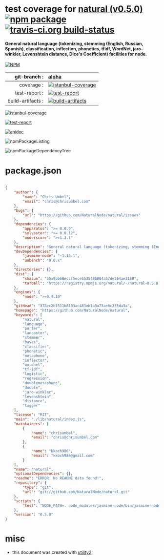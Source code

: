# test coverage for  [natural (v0.5.0)](https://github.com/NaturalNode/natural)  [![npm package](https://img.shields.io/npm/v/npmtest-natural.svg?style=flat-square)](https://www.npmjs.org/package/npmtest-natural) [![travis-ci.org build-status](https://api.travis-ci.org/npmtest/node-npmtest-natural.svg)](https://travis-ci.org/npmtest/node-npmtest-natural)
#### General natural language (tokenizing, stemming (English, Russian, Spanish), classification, inflection, phonetics, tfidf, WordNet, jaro-winkler, Levenshtein distance, Dice's Coefficient) facilities for node.

[![NPM](https://nodei.co/npm/natural.png?downloads=true)](https://www.npmjs.com/package/natural)

| git-branch : | [alpha](https://github.com/npmtest/node-npmtest-natural/tree/alpha)|
|--:|:--|
| coverage : | [![istanbul-coverage](https://npmtest.github.io/node-npmtest-natural/build/coverage.badge.svg)](https://npmtest.github.io/node-npmtest-natural/build/coverage.html/index.html)|
| test-report : | [![test-report](https://npmtest.github.io/node-npmtest-natural/build/test-report.badge.svg)](https://npmtest.github.io/node-npmtest-natural/build/test-report.html)|
| build-artifacts : | [![build-artifacts](https://npmtest.github.io/node-npmtest-natural/glyphicons_144_folder_open.png)](https://github.com/npmtest/node-npmtest-natural/tree/gh-pages/build)|

[![istanbul-coverage](https://npmtest.github.io/node-npmtest-natural/build/screenCapture.buildCustomOrg.browser.coverage.html.png)](https://npmtest.github.io/node-npmtest-natural/build/coverage.html/index.html)

[![test-report](https://npmtest.github.io/node-npmtest-natural/build/screenCapture.buildCustomOrg.browser.%252Fhome%252Ftravis%252Fbuild%252Fnpmtest%252Fnode-npmtest-natural%252Ftmp%252Fbuild%252Ftest-report.html.png)](https://npmtest.github.io/node-npmtest-natural/build/test-report.html)

[![apidoc](https://npmdoc.github.io/node-npmdoc-natural/build/screenCapture.buildApidoc.browser.%252Fhome%252Ftravis%252Fbuild%252Fnpmdoc%252Fnode-npmdoc-natural%252Ftmp%252Fbuild%252Fapidoc.html.png)](https://npmdoc.github.io/node-npmdoc-natural/build/apidoc.html)

![npmPackageListing](https://npmtest.github.io/node-npmtest-natural/build/screenCapture.npmPackageListing.svg)

![npmPackageDependencyTree](https://npmtest.github.io/node-npmtest-natural/build/screenCapture.npmPackageDependencyTree.svg)



# package.json

```json

{
    "author": {
        "name": "Chris Umbel",
        "email": "chris@chrisumbel.com"
    },
    "bugs": {
        "url": "https://github.com/NaturalNode/natural/issues"
    },
    "dependencies": {
        "apparatus": ">= 0.0.9",
        "sylvester": ">= 0.0.12",
        "underscore": ">=1.3.1"
    },
    "description": "General natural language (tokenizing, stemming (English, Russian, Spanish), classification, inflection, phonetics, tfidf, WordNet, jaro-winkler, Levenshtein distance, Dice's Coefficient) facilities for node.",
    "devDependencies": {
        "jasmine-node": "~1.13.1",
        "uubench": "0.0.x"
    },
    "directories": {},
    "dist": {
        "shasum": "55a9bb68eccf5ece5535486004a57de264ae3180",
        "tarball": "https://registry.npmjs.org/natural/-/natural-0.5.0.tgz"
    },
    "engines": {
        "node": ">=0.4.10"
    },
    "gitHead": "378ec2b1511b8103ac483eb1a3a73ae6c335da3a",
    "homepage": "https://github.com/NaturalNode/natural",
    "keywords": [
        "natural",
        "language",
        "porter",
        "lancaster",
        "stemmer",
        "bayes",
        "classifier",
        "phonetic",
        "metaphone",
        "inflector",
        "wordnet",
        "tf-idf",
        "logistic",
        "regression",
        "doublemetaphone",
        "double",
        "jaro-winkler",
        "levenshtein",
        "distance",
        "tagger"
    ],
    "license": "MIT",
    "main": "./lib/natural/index.js",
    "maintainers": [
        {
            "name": "chrisumbel",
            "email": "chris@chrisumbel.com"
        },
        {
            "name": "kkoch986",
            "email": "kkoch986@gmail.com"
        }
    ],
    "name": "natural",
    "optionalDependencies": {},
    "readme": "ERROR: No README data found!",
    "repository": {
        "type": "git",
        "url": "git://github.com/NaturalNode/natural.git"
    },
    "scripts": {
        "test": "NODE_PATH=. node_modules/jasmine-node/bin/jasmine-node spec/"
    },
    "version": "0.5.0"
}
```



# misc
- this document was created with [utility2](https://github.com/kaizhu256/node-utility2)
